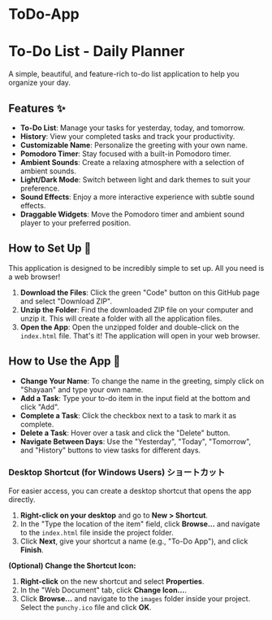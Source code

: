 # ToDo-App

# To-Do List - Daily Planner

A simple, beautiful, and feature-rich to-do list application to help you organize your day.

## Features ✨

* **To-Do List**: Manage your tasks for yesterday, today, and tomorrow.
* **History**: View your completed tasks and track your productivity.
* **Customizable Name**: Personalize the greeting with your own name.
* **Pomodoro Timer**: Stay focused with a built-in Pomodoro timer.
* **Ambient Sounds**: Create a relaxing atmosphere with a selection of ambient sounds.
* **Light/Dark Mode**: Switch between light and dark themes to suit your preference.
* **Sound Effects**: Enjoy a more interactive experience with subtle sound effects.
* **Draggable Widgets**: Move the Pomodoro timer and ambient sound player to your preferred position.

## How to Set Up 🚀

This application is designed to be incredibly simple to set up. All you need is a web browser!

1.  **Download the Files**: Click the green "Code" button on this GitHub page and select "Download ZIP".
2.  **Unzip the Folder**: Find the downloaded ZIP file on your computer and unzip it. This will create a folder with all the application files.
3.  **Open the App**: Open the unzipped folder and double-click on the `index.html` file. That's it! The application will open in your web browser.

## How to Use the App 📝

* **Change Your Name**: To change the name in the greeting, simply click on "Shayaan" and type your own name.
* **Add a Task**: Type your to-do item in the input field at the bottom and click "Add".
* **Complete a Task**: Click the checkbox next to a task to mark it as complete.
* **Delete a Task**: Hover over a task and click the "Delete" button.
* **Navigate Between Days**: Use the "Yesterday", "Today", "Tomorrow", and "History" buttons to view tasks for different days.

### Desktop Shortcut (for Windows Users) ショートカット

For easier access, you can create a desktop shortcut that opens the app directly.

1.  **Right-click on your desktop** and go to **New > Shortcut**.
2.  In the "Type the location of the item" field, click **Browse...** and navigate to the `index.html` file inside the project folder.
3.  Click **Next**, give your shortcut a name (e.g., "To-Do App"), and click **Finish**.

**(Optional) Change the Shortcut Icon:**

1.  **Right-click** on the new shortcut and select **Properties**.
2.  In the "Web Document" tab, click **Change Icon...**.
3.  Click **Browse...** and navigate to the `images` folder inside your project. Select the `punchy.ico` file and click **OK**.